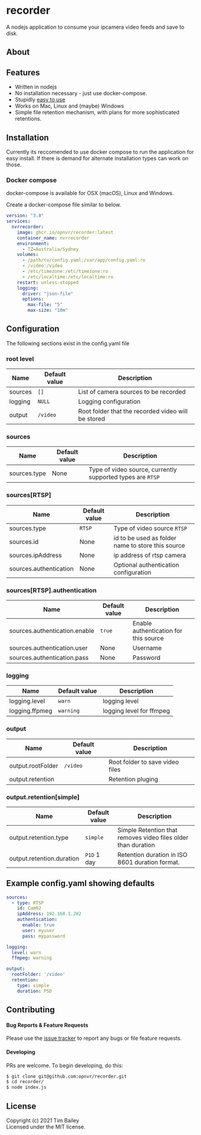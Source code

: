 # recorder

A nodejs application to consume your ipcamera video feeds and save to disk.

## About


## Features

- Written in nodejs
- No installation necessary - just use docker-compose.
- Stupidly [easy to use](https://github.com/opnvr/recorder#usage)
- Works on Mac, Linux and (maybe) Windows
- Simple file retention mechanism, with plans for more sophisticated retentions.

## Installation

Currently its reccomended to use docker compose to run the application for easy install.  If there is demand for alternate installation types can work on those.

### Docker compose

docker-compose is available for OSX (macOS), Linux and Windows.

Create a docker-compose file similar to below.


```yaml
version: "3.8"
services:
  nvrrecorder:
    image: ghcr.io/opnvr/recorder:latest
    container_name: nvrrecorder
    environment:
      - TZ=Australia/Sydney
    volumes:
      - /path/to/config.yaml:/var/app/config.yaml:ro
      - /video:/video
      - /etc/timezone:/etc/timezone:ro
      - /etc/localtime:/etc/localtime:ro
    restart: unless-stopped
    logging:
      driver: "json-file"
      options:
        max-file: "5"
        max-size: "10m"
```

## Configuration

The following sections exist in the config.yaml file

### root level

| Name                       | Default value      | Description                                                                 |
| -------------------------- | ------------------ | --------------------------------------------------------------------------- |
| sources                    | `[]`               | List of camera sources to be recorded                                       |
| logging                    | `NULL`             | Logging configuration                                                       |
| output                     | `/video`           | Root folder that the recorded video will be stored                          |

### sources

| Name                       | Default value      | Description                                                                 |
| -------------------------- | ------------------ | --------------------------------------------------------------------------- |
| sources.type               | None               | Type of video source, currently supported types are `RTSP`                  |

### sources[RTSP]

| Name                       | Default value      | Description                                                                 |
| -------------------------- | ------------------ | --------------------------------------------------------------------------- |
| sources.type               | `RTSP`             | Type of video source `RTSP`                                                 |
| sources.id                 | None               | id to be used as folder name to store this source                           |
| sources.ipAddress          | None               | ip address of rtsp camera                                                   |
| sources.authentication     | None               | Optional authentication configuration                                       |

### sources[RTSP].authentication

| Name                          | Default value      | Description                                                                 |
| ----------------------------- | ------------------ | --------------------------------------------------------------------------- |
| sources.authentication.enable | `true`             | Enable authentication for this source                                       |
| sources.authentication.user   | None               | Username                                                                    |
| sources.authentication.pass   | None               | Password                                                                    |

### logging

| Name                       | Default value      | Description                                                                 |
| -------------------------- | ------------------ | --------------------------------------------------------------------------- |
| logging.level              | `warn`             | logging level                                                               |
| logging.ffpmeg             | `warning`          | logging level for ffmpeg                                                    |

### output

| Name                       | Default value      | Description                                                                 |
| -------------------------- | ------------------ | --------------------------------------------------------------------------- |
| output.rootFolder          | `/video`           | Root folder to save video files                                             |
| output.retention           |                    | Retention pluging                                                           |

### output.retention[simple]

| Name                       | Default value      | Description                                                                 |
| -------------------------- | ------------------ | --------------------------------------------------------------------------- |
| output.retention.type      | `simple`           | Simple Retention that removes video files older than duration               |
| output.retention.duration  | `P1D` 1 day        | Retention duration in ISO 8601 duration format.                             |

## Example config.yaml showing defaults

```yaml
sources:
  - type: RTSP
    id: Cam02
    ipAddress: 192.168.1.202
    authentication:
      enable: true
      user: myuser
      pass: mypassword

logging:
  level: warn
  ffmpeg: warning

output:
  rootFolder: '/video'
  retention:
    type: simple
    duration: P5D
```

## Contributing

#### Bug Reports & Feature Requests

Please use the [issue tracker](https://github.com/opnvr/recorder/issues) to report any bugs or file feature requests.

#### Developing

PRs are welcome. To begin developing, do this:

```bash
$ git clone git@github.com:opnvr/recorder.git
$ cd recorder/
$ node index.js
```

## License
Copyright (c) 2021 Tim Bailey  
Licensed under the MIT license.
